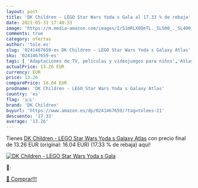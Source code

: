 ```yaml
---
layout: post
title: 'DK Children - LEGO Star Wars Yoda s Gala al 17.33 % de rebaja'
date: 2021-05-31 17:40:33
image: 'https://m.media-amazon.com/images/I/51mRLX0QeTL._SL500_._SL400_.jpg'
comments: true
category: ofertas
author: 'tole.es'
slug: '0241467659-es DK Children - LEGO Star Wars Yoda s Galaxy Atlas'
sku: '0241467659-es'
tags: [ 'Adaptaciones de TV, películas y videojuegos para niños','Atlas para niños','Historia, teoría y crítica literaria','Libros','Libros de actividades, manualidades y juegos para niños','Libros de ciencia ficción para niños','Libros de educación y consulta para niños','Libros de fantasía y ciencia ficción para niños','Libros para niños','Literatura y ficción','Literatura y ficción para niños','Obras de consulta para niños','dk children','galaxy', ]
actualPrice: 13.26 EUR
currency: EUR
price: 13.26
comparePrice: 16.04 EUR
prodname: 'DK Children - LEGO Star Wars Yoda s Galaxy Atlas'
country: 'es'
flag: '🇪🇸'
brand: 'DK Children'
buyurl: 'https://www.amazon.es/dp/0241467659/?tag=tolees-21'
descuento: '17.33'
average: '13.26'
---
```


Tienes [DK Children - LEGO Star Wars Yoda s Galaxy Atlas](https://www.amazon.es/dp/0241467659/?tag=tolees-21) con precio final de  13.26 EUR (original: 16.04 EUR) (17.33 %  de rebaja) aqui!

[![DK Children - LEGO Star Wars Yoda s Gala](https://m.media-amazon.com/images/I/51mRLX0QeTL._SL500_._SL400_.jpg)](https://www.amazon.es/dp/0241467659/?tag=tolees-21)

🔎:


[🛒 Comprar!!!](https://www.amazon.es/dp/0241467659/?tag=tolees-21)
